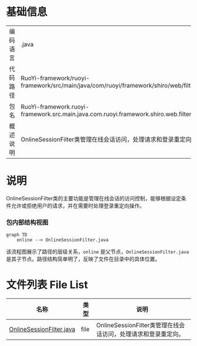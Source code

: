 # 基础信息

|      |      |
|------|------|
| 编码语言 | .java |
| 代码路径 | RuoYi-framework/ruoyi-framework/src/main/java/com/ruoyi/framework/shiro/web/filter/online |
| 包名 | RuoYi-framework.ruoyi-framework.src.main.java.com.ruoyi.framework.shiro.web.filter.online |
| 概述说明 | OnlineSessionFilter类管理在线会话访问，处理请求和登录重定向。 |

# 说明

OnlineSessionFilter类的主要功能是管理在线会话的访问控制，能够根据设定条件允许或拒绝用户的请求，并在需要时处理登录重定向操作。


### 包内部结构视图

```mermaid
graph TD
    online --> OnlineSessionFilter.java
```

该流程图展示了路径的层级关系，`online` 是父节点，`OnlineSessionFilter.java` 是其子节点。路径结构简单明了，反映了文件在目录中的具体位置。

# 文件列表 File List

| 名称   | 类型  | 说明 |
|-------|------|-------------|
| [OnlineSessionFilter.java](OnlineSessionFilter.md) | file | OnlineSessionFilter类管理在线会话访问，处理请求和登录重定向。 |


